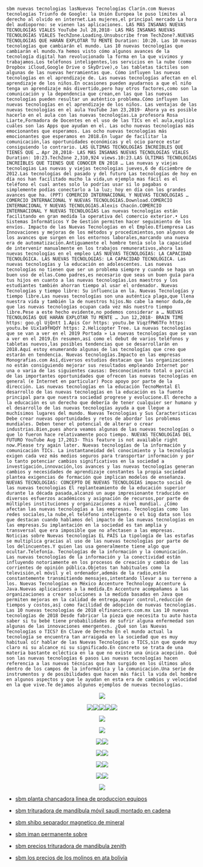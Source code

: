 
```
sbm nuevas tecnologias lasNuevas Tecnologías Clarín.com Nuevas tecnologías Triunfo de Google: la Unión Europea le puso límites al derecho al olvido en internet.Las mujeres,el principal mercado La hora del audioporno: se vienen las aplicaciones. LAS MÁS INSANAS NUEVAS TECNOLOGÍAS VIALES YouTube Jul 28,2018· LAS MÁS INSANAS NUEVAS TECNOLOGÍAS VIALES TechZone.Loading.Unsubscribe from TechZone?.NUEVAS TECNOLOGÍAS QUE HARÁN EXPLOTAR TU MENTE Duration: 10:20. Las 10 nuevas tecnologías que cambiarán el mundo. Las 10 nuevas tecnologías que cambiarán el mundo.Ya hemos visto cómo algunos avances de la tecnología digital han revolucionado la forma en la que vivimos y trabajamos.Los teléfonos inteligentes,los servicios en la nube (como Dropbox iCloud,Google Drive o SkyDrive),o las tabletas táctiles son algunas de las nuevas herramientas que. Cómo influyen las nuevas tecnologías en el aprendizaje de. Las nuevas tecnologías afectan en el aprendizaje de los niños.En ocasiones pueden ayudarnos a que el niño tenga un aprendizaje más divertido,pero hay otros factores,como son la comunicación y la dependencia que crean,en las que las nuevas tecnologías pueden resultar un auténtico problema.Cómo influyen las nuevas tecnologías en el aprendizaje de los niños. Las ventajas de las nuevas tecnologías en el aula YouTube Jan 23,2019· Ahora ya es posible hacerlo en el aula con las nuevas tecnologías.La profesora Rosa Liarte,Formadora de Docentes en el uso de las TICs en el aula,explica cuáles son las Apps que ayudan en el. Las ocho nuevas tecnologías más emocionantes que esperamos. Las ocho nuevas tecnologías más emocionantes que esperamos en 2018.En lugar de facilitar la comunicación,las oportunidades económicas y el ocio parece estar consiguiendo lo contrario. LAS ÚLTIMAS TECNOLOGÍAS INCREÍBLES QUE TIENES QUE … Apr 28,2018· LAS MÁS INSANAS NUEVAS TECNOLOGÍAS VIALES Duration: 10:23.TechZone 2,310,924 views.10:23.LAS ÚLTIMAS TECNOLOGÍAS INCREÍBLES QUE TIENES QUE CONOCER EN 2018 … Las nuevas y viejas tecnologias Las nuevas y viejas tecnologias jueves,6 de diciembre de 2012.Las tecnologías del pasado y del futuro Las tecnologías de hoy en día nos han facilitado mucho la vida,un ejemplo mas fácil es el teléfono el cual antes solo lo podrías usar si lo pagabas o simplemente podías conectarlo a la luz; hoy en día con los grandes avances que ha. (PPT) COMERCIO INTERNACIONAL Y NUEVAS TECNOLOGIAS … COMERCIO INTERNACIONAL Y NUEVAS TECNOLOGIAS.Download.COMERCIO INTERNACIONAL Y NUEVAS TECNOLOGIAS.Alexis Chacón.COMERCIO INTERNACIONAL Y NUEVAS TECNOLOGÍAS Las nuevas tecnologías están facilitando en gran medida la operativa del comercio exterior.• Los Sistemas Informáticos Y De Gestión permiten hacer seguimiento de los envíos. Impacto de las Nuevas Tecnologías en el Empleo.Efiempresa Las Innovaciones y mejoras de los métodos y procedimientos,son algunos de los avances que surgen en los entornos laborales,marcando una nueva era de automatización.Antiguamente el hombre tenía solo la capacidad de intervenir manualmente en los trabajos remunerativos,ahora las nuevas tecnologías en el empleo LAS NUEVAS TECNOLOGIAS: LA CAPACIDAD TECNOLÓGICA. LAS NUEVAS TECNOLOGIAS: LA CAPACIDAD TECNOLÓGICA. Las nuevas tecnologías y la educación en adolescentes. Las nuevas tecnologías no tienen que ser un problema siempre y cuando se haga un buen uso de ellas.Como padres,es necesario que seas un buen guía para tus hijos en cuanto a las nuevas tecnologías.Los maestros y los estudiantes también ahorran tiempo al usar el ordenador. Nuevas Tecnologías y tiempo libre: Su influencia en la. Nuevas Tecnologías y tiempo libre.Las nuevas tecnologías son una auténtica plaga,que llena nuestra vida y también la de nuestros hijos.No cabe la menor duda,de que las nuevas tecnologías ocupan cada vez más nuestro tiempo libre.Pese a este hecho evidente,no podemos considerar a … NUEVAS TECNOLOGÍAS QUE HARÁN EXPLOTAR TU MENTE … Jun 12,2018· BRAIN TIME https: goo.gl UjQntt 1.Apis Cor https: youtu.be ViqzfPW6TFo https: youtu.be Uix1a9fHQdY https: 2.Helicopter Tree. La nuevas tecnologías que se van a ver en el 2019 Portada » La nuevas tecnologías que se van a ver en el 2019.En resumen,así como el debut de varios teléfonos y tabletas nuevos,las posibles tendencias que se desarrollarán en 2018.Aquí estoy enumerando algunas de las tecnologías que creo que estarán en tendencia. Nuevas tecnologías.Impacto en las empresas Monografias.com Así,diversos estudios destacan que las organizaciones no están consiguiendo mejorar sus resultados empleando Internet por una o varia de las siguientes causas: Desconocimiento total o parcial de las importantes oportunidades que ofrecen las nuevas tecnologías en general (e Internet en particular) Poco apoyo por parte de la dirección. Las nuevas tecnologías en la educación TecnoMental El desarrollo de las nuevas tecnologías en la educación es la fuente principal para que nuestra sociedad progrese y evolucione.El derecho a la educación es un derecho que debería de tener cualquier ser humano y el desarrollo de las nuevas tecnologías ayuda a que llegue a muchísimos lugares del mundo. Nuevas Tecnologias y Sus Caracteristicas Debe crear nuevas oportunidades y retos de abordar los problemas mundiales. Deben tener el potencial de alterar o crear industrias.Bien,pues ahora veamos algunas de las nuevas tecnologías o que lo fueron hace relativamente poco tiempo. NUEVAS TECNOLOGÍAS DEL FUTURO YouTube Aug 17,2013· This feature is not available right now.Please try again later. Nuevas tecnologías de la información y comunicación TICs. La instantaneidad del conocimiento y la tecnología exigen cada vez más medios seguros para transportar información y por lo tanto potenciar cambios significativos en la sociedad a investigación,innovación,los avances y las nuevas tecnologías generan cambios y necesidades de aprendizaje constantes la propia sociedad plantea exigencias de formación que implican modelos de enseñanza. NUEVAS TECNOLOGIAS: CONCEPTO DE NUEVAS TECNOLOGIAS impacto social de las nuevas tecnologias El replanteamiento de la educación superior durante la década pasada,alcanzó un auge impresionante traducido en diversos esfuerzos académicos y asignación de recursos,por parte de múltiples instituciones y organizaciones a nivel mundial. ¿Cómo afectan las nuevas tecnologías a las empresas. Tecnologías como las redes sociales,la nube,el teléfono inteligente o el big data son los que destacan cuando hablamos del impacto de las nuevas tecnologías en las empresas.Su implantación en la sociedad es tan amplia y transversal que era imposible que no afectasen a las empresas. Noticias sobre Nuevas tecnologías EL PAÍS La tipología de las estafas se multiplica gracias al uso de las nuevas tecnologías por parte de los delincuentes.Y quien las usa generalmente tiene algo que ocultar.Telefonía. Tecnologías de la información y la comunicación. Las nuevas tecnologías de la información y la conectividad están influyendo notoriamente en los procesos de creación y cambio de las corrientes de opinión pública.Objetos tan habituales como la televisión,el móvil y el ordenador,además de la radio,están constantemente transmitiendo mensajes,intentando llevar a su terreno a los. Nuevas Tecnologías en México Accenture Technology Accenture & Java.Nuevas aplicaciones a la medida.En Accenture acompañamos a las organizaciones a crear soluciones a la medida basadas en Java que permiten mejoras en la calidad de entrega,mayor control,reducción de tiempos y costos,así como facilidad de adopción de nuevas tecnologías. Las 10 nuevas tecnologías de 2018 elfinanciero.com.mx Las 10 nuevas tecnologías de 2018 Desde fabricar la pieza que necesita tu auto hasta saber si tu bebé tiene probabilidades de sufrir alguna enfermedad son algunas de las innovaciones emergentes. ¿Qué son las Nuevas Tecnologías o TICS? En Clave de Derecho En el mundo actual la tecnología se encuentra tan arraigada en la sociedad que es muy habitual oír hablar de las Nuevas Tecnologías o TICS,sin que quede muy claro ni su alcance ni su significado.En concreto se trata de una materia bastante ecléctica en la que no existe una única acepción. Qué son las nuevas tecnologías 6 pasos Las nuevas tecnologías hacen referencia a las nuevas técnicas que han surgido en los últimos años dentro de los campos de la informática y la comunicación.Una serie de instrumentos y de posibilidades que hacen más fácil la vida del hombre en algunos aspectos y que le ayudan en esta era de cambios y velocidad en la que vive.Te dejamos algunos ejemplos de nuevas tecnologías. 
```

<div align="center">

<a href="https://es-crusher.shibang-china.com/github&k=sbm+nuevas+tecnologias+las"><img src="https://static.shibang-china.com/es/crusher/logo.jpg"></a>

<a href="https://es-crusher.shibang-china.com/github&k=sbm+nuevas+tecnologias+las"><img src="https://static.shibang-china.com/es/crusher/index.jpg"></a><a href="https://es-crusher.shibang-china.com/material.htmlgithub&k=sbm+nuevas+tecnologias+las"><img src="https://static.shibang-china.com/es/crusher/material.jpg"></a><a href="https://es-crusher.shibang-china.com/application.htmlgithub&k=sbm+nuevas+tecnologias+las"><img src="https://static.shibang-china.com/es/crusher/application.jpg"></a><a href="https://es-crusher.shibang-china.com/aboutus.htmlgithub&k=sbm+nuevas+tecnologias+las"><img src="https://static.shibang-china.com/es/crusher/aboutus.jpg"></a><a href="https://es-crusher.shibang-china.com/contact.htmlgithub&k=sbm+nuevas+tecnologias+las"><img src="https://static.shibang-china.com/es/crusher/contact.jpg"></a>

<a href="https://es-crusher.shibang-china.com/github&k=sbm+nuevas+tecnologias+las"><img src="https://static.shibang-china.com/es/crusher/banner.jpg"></a>

<a href="https://swt.shibang-china.com/github&k=sbm+nuevas+tecnologias+las"><img src="https://static.shibang-china.com/es/crusher/text.jpg"></a>

<a href="https://swt.shibang-china.com/github&k=sbm+nuevas+tecnologias+las"><img src="https://static.shibang-china.com/es/crusher/chat.jpg"></a><a href="https://es-crusher.shibang-china.com/contact.htmlgithub&k=sbm+nuevas+tecnologias+las"><img src="https://static.shibang-china.com/es/crusher/message.jpg"></a>

<a href="https://es-crusher.shibang-china.com/products/pe.htmlgithub&k=sbm+nuevas+tecnologias+las"><img src="https://static.shibang-china.com/es/crusher/pe.jpg"></a><a href="https://es-crusher.shibang-china.com/products/pf.htmlgithub&k=sbm+nuevas+tecnologias+las"><img src="https://static.shibang-china.com/es/crusher/pf.jpg"></a>

<a href="https://es-crusher.shibang-china.com/products/hpt.htmlgithub&k=sbm+nuevas+tecnologias+las"><img src="https://static.shibang-china.com/es/crusher/hpt.jpg"></a><a href="https://es-crusher.shibang-china.com/products/vsi.htmlgithub&k=sbm+nuevas+tecnologias+las"><img src="https://static.shibang-china.com/es/crusher/vsi.jpg"></a>

<a href="https://es-crusher.shibang-china.com/products/klv.htmlgithub&k=sbm+nuevas+tecnologias+las"><img src="https://static.shibang-china.com/es/crusher/klv.jpg"></a><a href="https://es-crusher.shibang-china.com/products/portable.htmlgithub&k=sbm+nuevas+tecnologias+las"><img src="https://static.shibang-china.com/es/crusher/portable.jpg"></a>

<a href="https://swt.shibang-china.com/github&k=sbm+nuevas+tecnologias+las"><img src="https://static.shibang-china.com/es/crusher/case.jpg"></a>

</div>


* [sbm planta chancadora linea de produccion equipos](sbm%20planta%20chancadora%20linea%20de%20produccion%20equipos.md)

* [sbm trituradora de mandíbula móvil saudi montado en cadena](sbm%20trituradora%20de%20mand%C3%ADbula%20m%C3%B3vil%20saudi%20montado%20en%20cadena.md)

* [sbm shibo separador magnetico de mineral](sbm%20shibo%20separador%20magnetico%20de%20mineral.md)

* [sbm iman permanente sobre](sbm%20iman%20permanente%20sobre.md)

* [sbm precios trituradora de mandibula zenith](sbm%20precios%20trituradora%20de%20mandibula%20zenith.md)

* [sbm los precios de los molinos en ata bolivia](sbm%20los%20precios%20de%20los%20molinos%20en%20ata%20bolivia.md)